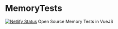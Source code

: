 # MemoryTests
[![Netlify Status](https://api.netlify.com/api/v1/badges/9d1feec7-837b-4e1f-a5b1-bffabec7a366/deploy-status)](https://app.netlify.com/sites/quiet-mochi-ca9b9c/deploys)
Open Source Memory Tests in VueJS

